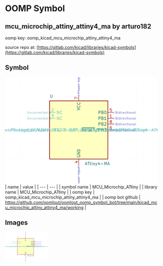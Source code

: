 # OOMP Symbol  
## mcu_microchip_attiny_attiny4_ma  by arturo182  
  
oomp key: oomp_kicad_mcu_microchip_attiny_attiny4_ma  
  
source repo at: [https://gitlab.com/kicad/libraries/kicad-symbols](https://gitlab.com/kicad/libraries/kicad-symbols)  
## Symbol  
  
[![working.png](working_600.png)](working.png)  
| name | value | 
| --- | --- | 
| symbol name | MCU_Microchip_ATtiny | 
| library name | MCU_Microchip_ATtiny | 
| oomp key | oomp_kicad_mcu_microchip_attiny_attiny4_ma | 
| oomp bot github | https://github.com/oomlout/oomlout_oomp_symbol_bot/tree/main/kicad_mcu_microchip_attiny_attiny4_ma/working | 
## Images  
  
[![working.png](working_140.png)](working.png)  
